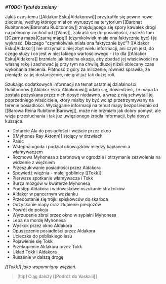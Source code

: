 **_\#TODO: Tytuł do zmiany_**

Jakiś czas temu [[Aldakor Esku|Aldakorowi]] przytrafiło się pewne nowe zlecenie, według którego miał on wyruszyć na terytorium [[Baronat Rubitonnów|Baronatu Rubitonnów]] znajdującego się spory kawałek drogi na północny zachód od [[Vans]], zakraść się do posiadłości, znaleźć tam [[Czarna mapa|Czarną mapę]] (czymkolwiek miała ona faktycznie być) i ją wykraść. Dlaczego "czymkolwiek miała ona faktycznie być"? [[Aldakor Esku|Aldakor]] nie otrzymał o niej zbyt wielu informacji, ani czym jest, do czego służy i co jest w niej takiego wartościowego - i to dla [[Aldakor Esku|Aldakora]] brzmiało jak idealna okazja, aby zbadać jej właściwości na własną rękę i zachować ją przy tym na chwilę dłużej niżeli obiecany czas wykonania zlecenia. Płatność z góry za milczenie, również sprawiła, że pieniądz za jej dostarczenie, nie grał już tak dużej roli.

Szukając dodatkowych informacji na temat ostatniej działalności Rubitonnów [[Aldakor Esku|Aldakorowi]] udało się, dowiedzieć, że mapa ta została pozyskana przez nich dosyć niedawno, a wraz z nią schwytali jej poprzedniego właściciela, który miałby by być wciąż przetrzymywany na terenie posiadłości. Wyciąganie informacji na temat mapy bezpośrednio od [[Barowa Reina Rubitonn|Barowej]], może nie brzmiało jak dobry pomysł, ale wizja przesłuchania i tak już uwięzionego źródła informacji, była dosyć kusząca.

- Dotarcie Ala do posiadłości i wejście przez okno
- [[Myhones Ray Aktonn]] stojący w drzwiach
- Panic
- Wstępna ugoda i podział obowiązków między kapłanem a włamywaczem
- Rozmowa Myhonesa z baronową w ogrodzie i otrzymanie zezwolenia na widzenie z więźniem
- Przeszukiwanie posiadłości przez Aldakora
- Spowiedź więźnia - małej goblinicy [[Tokk]]
- Pierwsze spotkanie włamywacza i Tokk
- Burza mózgów w kwaterze Myhonesa
- Podstęp Aldakora i widowiskowe oszukanie strażników
- Aldakor w pancernym wdzianku
- Przedostanie się trójki spiskowców do skarbca
- Odzyskanie mapy oraz złupienie precjozów
- Powrót do pokoju
- Wyrzucenie zbroi przez okno w sypialni Myhonesa
- Lepa na mordę Myhonesa
- Wyskok przez okno Aldakora
- Opuszczenie posiadłości przez Aldakora
- Ucieczka do pobliskiego lasu
- Pojawienie się Tokk
- Przekupienie Aldakora przez Tokk
- Układ Tokk i Aldakora
- Ruszenie w dalszą drogę

_[[Tokk]] jako wspomniany więzień._

> [!tip] Ciąg dalszy
> [[Podróż do Vaskalii]]

